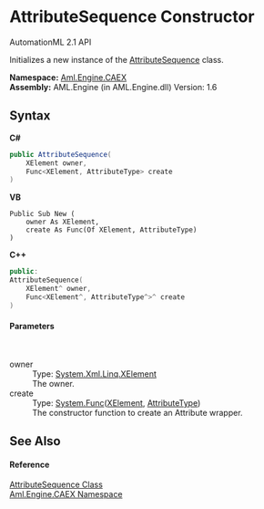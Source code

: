 # AttributeSequence Constructor 
AutomationML 2.1 API 

Initializes a new instance of the <a href="T_Aml_Engine_CAEX_AttributeSequence">AttributeSequence</a> class.

**Namespace:**&nbsp;<a href="N_Aml_Engine_CAEX">Aml.Engine.CAEX</a><br />**Assembly:**&nbsp;AML.Engine (in AML.Engine.dll) Version: 1.6

## Syntax

**C#**<br />
``` C#
public AttributeSequence(
	XElement owner,
	Func<XElement, AttributeType> create
)
```

**VB**<br />
``` VB
Public Sub New ( 
	owner As XElement,
	create As Func(Of XElement, AttributeType)
)
```

**C++**<br />
``` C++
public:
AttributeSequence(
	XElement^ owner, 
	Func<XElement^, AttributeType^>^ create
)
```


#### Parameters
&nbsp;<dl><dt>owner</dt><dd>Type: <a href="https://docs.microsoft.com/dotnet/api/system.xml.linq.xelement" target="_parent" rel="noopener noreferrer">System.Xml.Linq.XElement</a><br />The owner.</dd><dt>create</dt><dd>Type: <a href="https://docs.microsoft.com/dotnet/api/system.func-2" target="_parent" rel="noopener noreferrer">System.Func</a>(<a href="https://docs.microsoft.com/dotnet/api/system.xml.linq.xelement" target="_parent" rel="noopener noreferrer">XElement</a>, <a href="T_Aml_Engine_CAEX_AttributeType">AttributeType</a>)<br />The constructor function to create an Attribute wrapper.</dd></dl>

## See Also


#### Reference
<a href="T_Aml_Engine_CAEX_AttributeSequence">AttributeSequence Class</a><br /><a href="N_Aml_Engine_CAEX">Aml.Engine.CAEX Namespace</a><br />